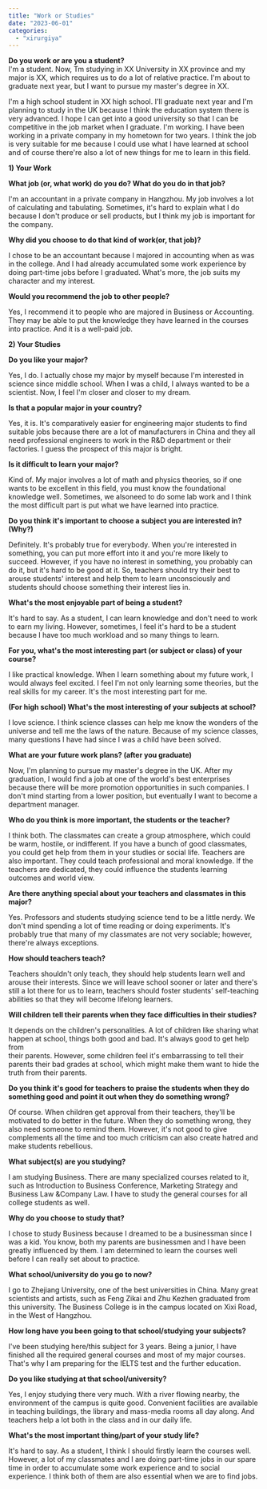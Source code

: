 ```yaml
---
title: "Work or Studies"
date: "2023-06-01"
categories: 
  - "xirurgiya"
---
```


**Do you work or are you a student?**  
I'm a student. Now, Tm studying in XX University in XX province and my major is XX, which requires us to do a lot of relative practice. I'm about to graduate next year, but I want to pursue my master's degree in XX.

I'm a high school student in XX high school. I'll graduate next year and I'm planning to study in the UK because I think the education system there is very advanced. I hope I can get into a good university so that I can be competitive in the job market when I graduate. I'm working. I have been working in a private company in my hometown for two years. I think the job is very suitable for me because I could use what I have learned at school and of course there're also a lot of new things for me to learn in this field.

**1) Your Work**

**What job (or, what work) do you do? What do you do in that job?**

I'm an accountant in a private company in Hangzhou. My job involves a lot of calculating and tabulating. Sometimes, it's hard to explain what I do because I don't produce or sell products, but I think my job is important for the company.

**Why did you choose to do that kind of work(or, that job)?**

I chose to be an accountant because I majored in accounting when as was in the college. And I had already accumulated some work experience by doing part-time jobs before I graduated. What's more, the job suits my character and my interest.

**Would you recommend the job to other people?**

Yes, I recommend it to people who are majored in Business or Accounting. They may be able to put the knowledge they have learned in the courses into practice. And it is a well-paid job.

**2) Your Studies**

**Do you like your major?**

Yes, I do. I actually chose my major by myself because I'm interested in science since middle school. When I was a child, I always wanted to be a scientist. Now, I feel I'm closer and closer to my dream.

**Is that a popular major in your country?**

Yes, it is. It's comparatively easier for engineering major students to find suitable jobs because there are a lot of manufacturers in China and they all need professional engineers to work in the R&D department or their factories. I guess the prospect of this major is bright.

**Is it difficult to learn your major?**

Kind of. My major involves a lot of math and physics theories, so if one wants to be excellent in this field, you must know the foundational knowledge well. Sometimes, we alsoneed to do some lab work and I think the most difficult part is put what we have learned into practice.

**Do you think it's important to choose a subject you are interested in? (Why?)**

Definitely. It's probably true for everybody. When you're interested in something, you can put more effort into it and you're more likely to succeed. However, if you have no interest in something, you probably can do it, but it's hard to be good at it. So, teachers should try their best to arouse students' interest and help them to learn unconsciously and students should choose something their interest lies in.

**What's the most enjoyable part of being a student?**

It's hard to say. As a student, I can learn knowledge and don't need to work to earn my living. However, sometimes, I feel it's hard to be a student because I have too much workload and so many things to learn.

**For you, what's the most interesting part (or subject or class) of your course?**

I like practical knowledge. When I learn something about my future work, I would always feel excited. I feel I'm not only learning some theories, but the real skills for my career. It's the most interesting part for me.

**(For high school) What's the most interesting of your subjects at school?**

I love science. I think science classes can help me know the wonders of the universe and tell me the laws of the nature. Because of my science classes, many questions I have had since I was a child have been solved.

**What are your future work plans? (after you graduate)**

Now, I'm planning to pursue my master's degree in the UK. After my graduation, I would find a job at one of the world's best enterprises because there will be more promotion opportunities in such companies. I don't mind starting from a lower position, but eventually I want to become a department manager.

**Who do you think is more important, the students or the teacher?**

I think both. The classmates can create a group atmosphere, which could be warm, hostile, or indifferent. If you have a bunch of good classmates, you could get help from them in your studies or social life. Teachers are also important. They could teach professional and moral knowledge. If the teachers are dedicated, they could influence the students learning outcomes and world view.

**Are there anything special about your teachers and classmates in this major?**

Yes. Professors and students studying science tend to be a little nerdy. We don't mind spending a lot of time reading or doing experiments. It's probably true that many of my classmates are not very sociable; however, there're always exceptions.

**How should teachers teach?**

Teachers shouldn't only teach, they should help students learn well and arouse their interests. Since we will leave school sooner or later and there's still a lot there for us to learn, teachers should foster students' self-teaching abilities so that they will become lifelong learners.

**Will children tell their parents when they face difficulties in their studies?**

It depends on the children's personalities. A lot of children like sharing what happen at school, things both good and bad. It's always good to get help from  
their parents. However, some children feel it's embarrassing to tell their parents their bad grades at school, which might make them want to hide the truth from their parents.

**Do you think it's good for teachers to praise the students when they do something good and point it out when they do something wrong?**

Of course. When children get approval from their teachers, they'll be motivated to do better in the future. When they do something wrong, they also need someone to remind them. However, it's not good to give complements all the time and too much criticism can also create hatred and make students rebellious.

**What subject(s) are you studying?**

I am studying Business. There are many specialized courses related to it, such as Introduction to Business Conference, Marketing Strategy and Business Law &Company Law. I have to study the general courses for all college students as well.

**Why do you choose to study that?**

I chose to study Business because I dreamed to be a businessman since I was a kid. You know, both my parents are businessmen and I have been greatly influenced by them. I am determined to learn the courses well before I can really set about to practice.

**What school/university do you go to now?**

I go to Zhejiang University, one of the best universities in China. Many great scientists and artists, such as Feng Zikai and Zhu Kezhen graduated from this university. The Business College is in the campus located on Xixi Road, in the West of Hangzhou.

**How long have you been going to that school/studying your subjects?**

I've been studying here/this subject for 3 years. Being a junior, I have finished all the required general courses and most of my major courses. That's why I am preparing for the IELTS test and the further education.

**Do you like studying at that school/university?**

Yes, I enjoy studying there very much. With a river flowing nearby, the environment of the campus is quite good. Convenient facilities are available in teaching buildings, the library and mass-media rooms all day along. And teachers help a lot both in the class and in our daily life.

**What's the most important thing/part of your study life?**

It's hard to say. As a student, I think I should firstly learn the courses well. However, a lot of my classmates and I are doing part-time jobs in our spare time in order to accumulate some work experience and to social experience. I think both of them are also essential when we are to find jobs.
